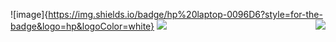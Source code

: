 ![image]{https://img.shields.io/badge/hp%20laptop-0096D6?style=for-the-badge&logo=hp&logoColor=white}
<img src="{https://img.shields.io/badge/hp%20laptop-0096D6?style=for-the-badge&logo=hp&logoColor=white}" />
<img align="right" src="https://visitor-badge.laobi.icu/badge?page_id=salesp07.salesp07" />

